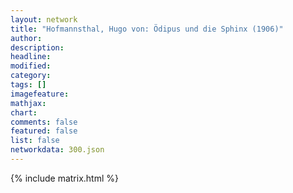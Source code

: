 ```yaml
---
layout: network
title: "Hofmannsthal, Hugo von: Ödipus und die Sphinx (1906)"
author:
description:
headline:
modified:
category:
tags: []
imagefeature: 
mathjax: 
chart: 
comments: false
featured: false
list: false
networkdata: 300.json
---
```

{% include matrix.html %}
